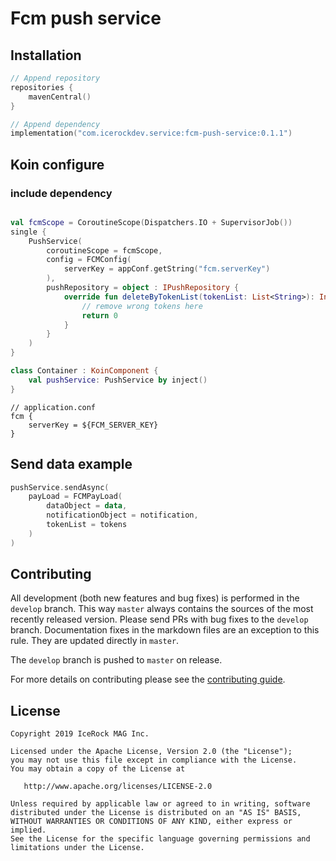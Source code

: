 # Fcm push service

## Installation
````kotlin
// Append repository
repositories {
    mavenCentral()
}

// Append dependency
implementation("com.icerockdev.service:fcm-push-service:0.1.1")
````

## Koin configure

### include dependency

````kotlin

val fcmScope = CoroutineScope(Dispatchers.IO + SupervisorJob())
single {
    PushService(
        coroutineScope = fcmScope,
        config = FCMConfig(
            serverKey = appConf.getString("fcm.serverKey")
        ),
        pushRepository = object : IPushRepository {
            override fun deleteByTokenList(tokenList: List<String>): Int {
                // remove wrong tokens here
                return 0
            }
        }
    )
}

````

````kotlin
class Container : KoinComponent {
    val pushService: PushService by inject()
}
````

````
// application.conf
fcm {
    serverKey = ${FCM_SERVER_KEY}
}
````

## Send data example
````kotlin
pushService.sendAsync(
    payLoad = FCMPayLoad(
        dataObject = data,
        notificationObject = notification,
        tokenList = tokens
    )
)
````

## Contributing
All development (both new features and bug fixes) is performed in the `develop` branch. This way `master` always contains the sources of the most recently released version. Please send PRs with bug fixes to the `develop` branch. Documentation fixes in the markdown files are an exception to this rule. They are updated directly in `master`.

The `develop` branch is pushed to `master` on release.

For more details on contributing please see the [contributing guide](CONTRIBUTING.md).

## License
        
    Copyright 2019 IceRock MAG Inc.
    
    Licensed under the Apache License, Version 2.0 (the "License");
    you may not use this file except in compliance with the License.
    You may obtain a copy of the License at
    
       http://www.apache.org/licenses/LICENSE-2.0
    
    Unless required by applicable law or agreed to in writing, software
    distributed under the License is distributed on an "AS IS" BASIS,
    WITHOUT WARRANTIES OR CONDITIONS OF ANY KIND, either express or implied.
    See the License for the specific language governing permissions and
    limitations under the License.
